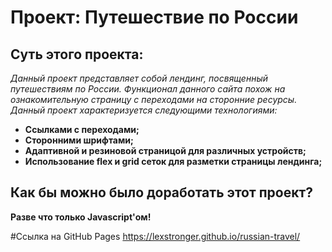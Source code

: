 # Проект: Путешествие по России

## Cуть этого проекта:
*Данный проект представляет собой лендинг, посвященный путешествиям по России. Функционал данного сайта похож на ознакомительную страницу с переходами на сторонние ресурсы. Данный проект характеризуется следующими технологиями:*
* **Ссылками с переходами;**
* **Сторонними шрифтами;**
* **Адаптивной и резиновой страницой для различных устройств;**
* **Использование flex и grid сеток для разметки страницы лендинга;**

## Как бы можно было доработать этот проект?
**Разве что только Javascript'ом!**

#Ссылка на GitHub Pages
https://lexstronger.github.io/russian-travel/


